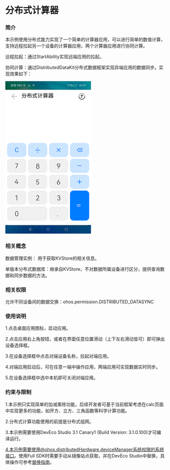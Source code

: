 # 分布式计算器

### 简介

本示例使用分布式能力实现了一个简单的计算器应用，可以进行简单的数值计算，支持远程拉起另一个设备的计算器应用，两个计算器应用进行协同计算。

远程拉起：通过StartAbility实现远端应用的拉起。

协同计算：通过DistributedDataKit分布式数据框架实现异端应用的数据同步。实现效果如下：

![](./screenshots/device/calc.png)

### 相关概念

数据管理实例： 用于获取KVStore的相关信息。

单版本分布式数据库：继承自KVStore，不对数据所属设备进行区分，提供查询数据和同步数据的方法。

### 相关权限

允许不同设备间的数据交换：ohos.permission.DISTRIBUTED_DATASYNC

### 使用说明

1.点击桌面应用图标，启动应用。

2.点击应用右上角按钮，或者在界面任意位置滑动（上下左右滑动皆可）即可弹出设备选择框。

3.在设备选择框中点击对端设备名称，拉起对端应用。

4.对端应用启动后，可在任意一端中操作应用，两端应用可实现数据实时同步。

5.在设备选择框中选中本机即可关闭对端应用。

### 约束与限制

1.本示例只实现简单的加减乘除功能，后续开发者可基于当前框架考虑在calc页面中实现更多的功能，如开方、立方、三角函数等科学计算功能。

2.分布式计算功能使用的前提是分布式组网。

3.本示例需要使用DevEco Studio 3.1 Canary1 (Build Version: 3.1.0.100)才可编译运行。

4.本示例需要使用@ohos.distributedHardware.deviceManager系统权限的系统接口。使用Full SDK时需要手动从镜像站点获取，并在DevEco Studio中替换，具体操作可参考[替换指南](https://gitee.com/openharmony/docs/blob/master/zh-cn/application-dev/quick-start/full-sdk-switch-guide.md)。

